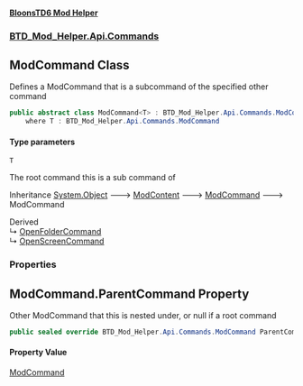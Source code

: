 #### [BloonsTD6 Mod Helper](README.md 'README')
### [BTD_Mod_Helper.Api.Commands](README.md#BTD_Mod_Helper.Api.Commands 'BTD_Mod_Helper.Api.Commands')

## ModCommand<T> Class

Defines a ModCommand that is a subcommand of the specified other command

```csharp
public abstract class ModCommand<T> : BTD_Mod_Helper.Api.Commands.ModCommand
    where T : BTD_Mod_Helper.Api.Commands.ModCommand
```
#### Type parameters

<a name='BTD_Mod_Helper.Api.Commands.ModCommand_T_.T'></a>

`T`

The root command this is a sub command of

Inheritance [System.Object](https://docs.microsoft.com/en-us/dotnet/api/System.Object 'System.Object') &#129106; [ModContent](BTD_Mod_Helper.Api.ModContent.md 'BTD_Mod_Helper.Api.ModContent') &#129106; [ModCommand](BTD_Mod_Helper.Api.Commands.ModCommand.md 'BTD_Mod_Helper.Api.Commands.ModCommand') &#129106; ModCommand<T>

Derived  
&#8627; [OpenFolderCommand](BTD_Mod_Helper.Api.Commands.Open.OpenFolderCommand.md 'BTD_Mod_Helper.Api.Commands.Open.OpenFolderCommand')  
&#8627; [OpenScreenCommand](BTD_Mod_Helper.Api.Commands.Open.OpenScreenCommand.md 'BTD_Mod_Helper.Api.Commands.Open.OpenScreenCommand')
### Properties

<a name='BTD_Mod_Helper.Api.Commands.ModCommand_T_.ParentCommand'></a>

## ModCommand<T>.ParentCommand Property

Other ModCommand that this is nested under, or null if a root command

```csharp
public sealed override BTD_Mod_Helper.Api.Commands.ModCommand ParentCommand { get; }
```

#### Property Value
[ModCommand](BTD_Mod_Helper.Api.Commands.ModCommand.md 'BTD_Mod_Helper.Api.Commands.ModCommand')